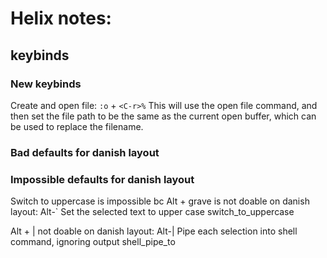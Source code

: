# Helix notes:

## keybinds
### New keybinds
Create and open file:
`:o` + `<C-r>%`
This will use the open file command, and then set the file path to be the same as the current open buffer, which can be used to replace the filename.

### Bad defaults for danish layout

### Impossible defaults for danish layout
Switch to uppercase is impossible bc Alt + grave is not doable on danish layout:
Alt-`	Set the selected text to upper case	switch_to_uppercase

Alt + | not doable on danish layout:
Alt-|	Pipe each selection into shell command, ignoring output	shell_pipe_to



